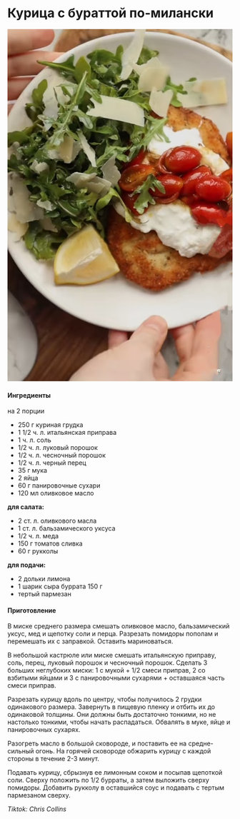 ﻿---
image: ../pics/Img_2024_07_28_00_40_01~2.jpeg
---
# Курица с бураттой по-милански

![Курица с бураттой по-милански](../pics/Img_2024_07_28_00_40_01~2.jpeg)

#### Ингредиенты
на 2 порции

* 250 г куриная грудка
* 1 1/2 ч. л. итальянская приправа
* 1 ч. л. соль
* 1/2 ч. л. луковый порошок
* 1/2 ч. л. чесночный порошок
* 1/2 ч. л. черный перец
* 35 г мука
* 2 яйца
* 60 г панировочные сухари
* 120 мл оливковое масло

**для салата:**

* 2 ст. л. оливкового масла
* 1 ст. л. бальзамического уксуса
* 1/2 ч. л. меда
* 150 г томатов сливка
* 60 г рукколы

**для подачи:**

* 2 дольки лимона
* 1 шарик сыра буррата 150 г
* тертый пармезан

#### Приготовление

В миске среднего размера смешать оливковое масло, бальзамический уксус, мед и щепотку соли и перца. Разрезать помидоры пополам и перемешать их с заправкой. Оставить мариноваться.

В небольшой кастрюле или миске смешать итальянскую приправу, соль, перец, луковый порошок и чесночный порошок. Сделать 3 больших неглубоких миски: 1 с мукой + 1/2 смеси приправ, 2 со взбитыми яйцами и 3 с панировочными сухарями + оставшаяся часть смеси приправ.

Разрезать курицу вдоль по центру, чтобы получилось 2 грудки одинакового размера. Завернуть в пищевую пленку и отбить их до одинаковой толщины. Они должны быть достаточно тонкими, но не настолько тонкими, чтобы начать распадаться. Обвалять в муке, яйце и панировочных сухарях.

Разогреть масло в большой сковороде, и поставить ее на средне-сильный огонь. На горячей сковороде обжарить курицу с каждой стороны в течение 2-3 минут.

Подавать курицу, сбрызнув ее лимонным соком и посыпав щепоткой соли. Сверху положить по 1/2 бурраты, а затем выложить сверху помидоры. Добавить рукколу в оставшийся соус и подавать с тертым пармезаном сверху.

*Tiktok: Chris Collins*
